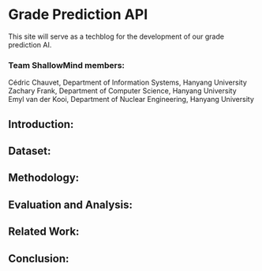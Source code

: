 # Grade Prediction API

This site will serve as a techblog for the development of our grade prediction AI.

### Team ShallowMind members:

Cédric Chauvet, Department of Information Systems, Hanyang University\
Zachary Frank, Department of Computer Science, Hanyang University\
Emyl van der Kooi, Department of Nuclear Engineering, Hanyang University

## Introduction:



## Dataset:




## Methodology:




## Evaluation and Analysis:


## Related Work:



## Conclusion:



